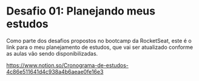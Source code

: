 # Desafio 01: Planejando meus estudos
Como parte dos desafios propostos no bootcamp da RocketSeat, este é o link para o meu planejamento de estudos, que vai ser atualizado conforme as aulas vão sendo disponibilizadas.

<https://www.notion.so/Cronograma-de-estudos-4c86e511641d4c938a4b6aeae0fe16e3>
